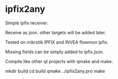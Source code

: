 # ipfix2any

Simple ipfix receiver.

Receive as json. other targets will be added later.

Tested on mikrotik IPFIX and INVEA flowmon ipfix.

Missing fields can be simply added to ipfix.json.

Compile like other qt projects with qmake and make.

mkdir build
cd build
qmake ../ipfix2any.pro
make


